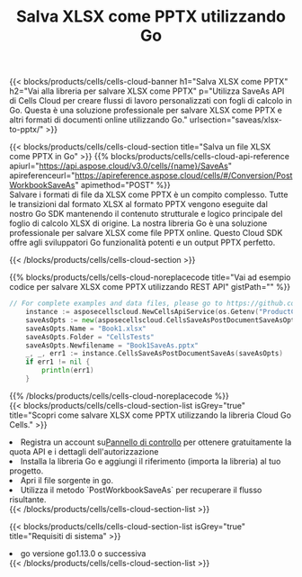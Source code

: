 ﻿---
title:  Salva XLSX come PPTX utilizzando Go
description:  Utilizzando Aspose.Cells Cloud SDK per Go per salvare il file in formato XLSX come file in formato PPTX.
kwords: Excel, Save XLSX as PPTX, REST, Go
howto: How to save XLSX as PPTX using Aspose.Cells Cloud Go library.
---
{{< blocks/products/cells/cells-cloud-banner h1="Salva XLSX come PPTX" h2="Vai alla libreria per salvare XLSX come PPTX" p="Utilizza SaveAs API di Cells Cloud per creare flussi di lavoro personalizzati con fogli di calcolo in Go. Questa è una soluzione professionale per salvare XLSX come PPTX e altri formati di documenti online utilizzando Go." urlsection="saveas/xlsx-to-pptx/" >}}

{{< blocks/products/cells/cells-cloud-section title="Salva un file XLSX come PPTX in Go" >}}
{{% blocks/products/cells/cells-cloud-api-reference apiurl="https://api.aspose.cloud/v3.0/cells/{name}/SaveAs" apireferenceurl="https://apireference.aspose.cloud/cells/#/Conversion/PostWorkbookSaveAs" apimethod="POST" %}}
<br/>
Salvare i formati di file da XLSX come PPTX è un compito complesso. Tutte le transizioni dal formato XLSX al formato PPTX vengono eseguite dal nostro Go SDK mantenendo il contenuto strutturale e logico principale del foglio di calcolo XLSX di origine. La nostra libreria Go è una soluzione professionale per salvare XLSX come file PPTX online. Questo Cloud SDK offre agli sviluppatori Go funzionalità potenti e un output PPTX perfetto.

{{< /blocks/products/cells/cells-cloud-section >}}

{{% blocks/products/cells/cells-cloud-noreplacecode title="Vai ad esempio codice per salvare XLSX come PPTX utilizzando REST API" gistPath="" %}}
  
```go
// For complete examples and data files, please go to https://github.com/aspose-cells-cloud/aspose-cells-cloud-go/
    instance := asposecellscloud.NewCellsApiService(os.Getenv("ProductClientId"), os.Getenv("ProductClientSecret"))
    saveAsOpts := new(asposecellscloud.CellsSaveAsPostDocumentSaveAsOpts)
    saveAsOpts.Name = "Book1.xlsx"
    saveAsOpts.Folder = "CellsTests"
    saveAsOpts.Newfilename = "Book1SaveAs.pptx"
    _, _, err1 := instance.CellsSaveAsPostDocumentSaveAs(saveAsOpts)
    if err1 != nil {
	    println(err1)
    }
```
  
{{% /blocks/products/cells/cells-cloud-noreplacecode %}}
<br/>
{{< blocks/products/cells/cells-cloud-section-list isGrey="true" title="Scopri come salvare XLSX come PPTX utilizzando la libreria Cloud Go Cells." >}}
<li> Registra un account su<a href="https://dashboard.aspose.cloud/">Pannello di controllo</a> per ottenere gratuitamente la quota API e i dettagli dell'autorizzazione</li>
<li>Installa la libreria Go e aggiungi il riferimento (importa la libreria) al tuo progetto.</li>
<li>Apri il file sorgente in go.</li>
<li>Utilizza il metodo `PostWorkbookSaveAs` per recuperare il flusso risultante.</li>
{{< /blocks/products/cells/cells-cloud-section-list >}}

{{< blocks/products/cells/cells-cloud-section-list isGrey="true" title="Requisiti di sistema" >}}
<li>go versione go1.13.0 o successiva</li>
{{< /blocks/products/cells/cells-cloud-section-list >}}
